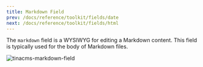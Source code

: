 ```yaml
---
title: Markdown Field
prev: /docs/reference/toolkit/fields/date
next: /docs/reference/toolkit/fields/html
---
```


The `markdown` field is a WYSIWYG for editing a Markdown content. This field is typically used for the body of Markdown files.

![tinacms-markdown-field](/img/fields/markdown.png)
